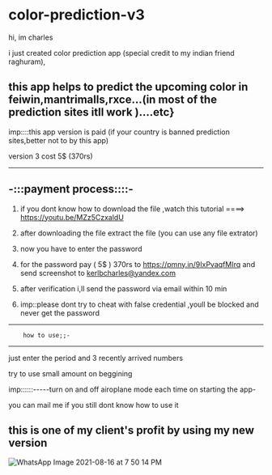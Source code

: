 # color-prediction-v3
hi,
im charles 

i just created color prediction app (special credit to my indian friend raghuram),


this app helps to predict the upcoming  color in feiwin,mantrimalls,rxce...(in most of the prediction sites itll work )....etc}
-----------------------------------------------------------------------------------------------------------------------------------


imp::::this app version is paid (if your country is banned prediction sites,better not to by this app) 

version 3  cost 5$ (370rs)

----------------
-:::payment process::::-
----------------

1) if you dont know how to download the file ,watch this tutorial ====> https://youtu.be/MZz5CzxaldU

2) after downloading the file extract the file (you can use any file extrator)

3) now you have to enter the password 

4) for the password pay ( 5$ ) 370rs to https://pmny.in/9IxPvaqfMIrq and send screenshot to kerlbcharles@yandex.com

5) after verification i,ll send the password via email within 10 min

6) imp::please dont try to cheat with false credential ,youll be blocked and  never get the password
 

-----------------------------
        how to use;;-
-----------------------------  
just enter the  period and 3 recently arrived numbers

try to use small amount on beggining

imp::::::-----turn on and off airoplane mode each time on starting the app-


you can mail me if you still  dont know how to use it 





this is one of my client's  profit by using my new version
------------------


![WhatsApp Image 2021-08-16 at 7 50 14 PM](https://user-images.githubusercontent.com/88701482/129579762-63dc7688-a9dd-43ce-bf9e-b63fc6511c7c.jpeg)
